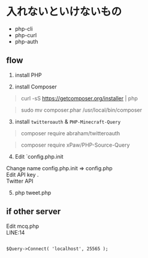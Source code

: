 # 入れないといけないもの

- php-cli
- php-curl
- php-auth

## flow

1. install PHP

2. install Composer

> curl -sS https://getcomposer.org/installer | php

> sudo mv composer.phar /usr/local/bin/composer

3. install `twitteroauth` & `PHP-Minecraft-Query`

> composer require abraham/twitteroauth

> composer require xPaw/PHP-Source-Query

4. Edit `config.php.init

Change name config.php.init => config.php  
Edit API key .  
Twitter API

5. php tweet.php

## if other server 

Edit mcq.php  
LINE:14

```mcq.php

$Query->Connect( 'localhost', 25565 );

```
